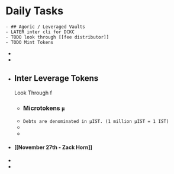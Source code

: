 # Daily Tasks
	- ## Agoric / Leveraged Vaults
	- LATER inter cli for DCKC
	- TODO look through [[fee distributor]]
	- TODO Mint Tokens
-
-
- ## Inter Leverage Tokens
  
  Look Through f
	- ### Microtokens `µ`
	- `Debts are denominated in µIST. (1 million µIST = 1 IST)`
	-
	-
- #### [[November 27th - Zack Horn]]
-
-